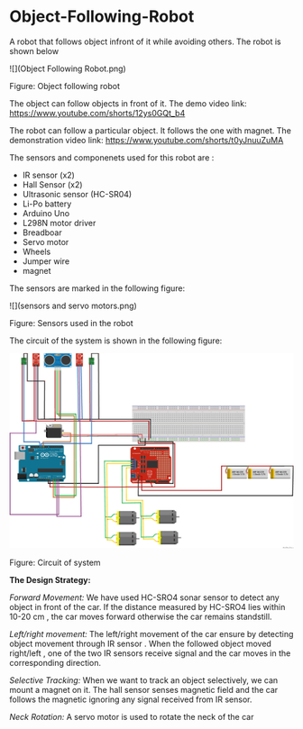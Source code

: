 # Object-Following-Robot
A robot that follows object infront of it while avoiding others. The robot is shown below

![](Object Following Robot.png)

Figure: Object following robot

The object can follow objects in front of it. The demo video link: https://www.youtube.com/shorts/12ys0GQt_b4

The robot can follow a particular object. It follows the one with magnet. The demonstration video link: https://www.youtube.com/shorts/t0yJnuuZuMA

The sensors and componenets used for this robot are : 
* IR sensor (x2)
* Hall Sensor (x2)
* Ultrasonic sensor (HC-SR04) 
* Li-Po battery
* Arduino Uno
* L298N motor driver
* Breadboar
* Servo motor
* Wheels
* Jumper wire
* magnet

The sensors are marked in the following figure:

![](sensors and servo motors.png)

Figure: Sensors used in the robot


The circuit of the system is shown in the following figure:

![](circuit.png)

Figure: Circuit of system



<b>The Design Strategy:</b>

<i>Forward Movement:</i> We have used HC-SRO4 sonar sensor to detect any object in front     of the car. If the distance measured by HC-SRO4 lies within 10-20 cm , the car moves  forward otherwise the car remains standstill.

<i>Left/right movement:</i> The left/right movement of the car ensure by detecting object     movement through IR sensor . When the followed object moved right/left  , one of the two IR sensors receive signal and the car moves in the corresponding direction.

<i>Selective Tracking:</i> When we want to track an object selectively, we can mount a magnet on it. The hall sensor senses magnetic field and the car follows the magnetic ignoring any signal received from IR sensor.

<i>Neck Rotation:</i> A servo motor is used to rotate the neck of the car







